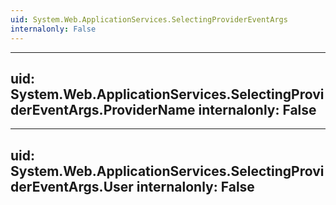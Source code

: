 ```yaml
---
uid: System.Web.ApplicationServices.SelectingProviderEventArgs
internalonly: False
---
```


---
uid: System.Web.ApplicationServices.SelectingProviderEventArgs.ProviderName
internalonly: False
---

---
uid: System.Web.ApplicationServices.SelectingProviderEventArgs.User
internalonly: False
---
